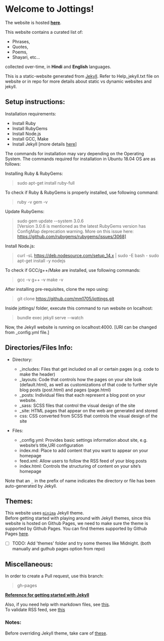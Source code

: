 # Welcome to Jottings!

The website is hosted **[here](https://mm1705.github.io/jottings/)**.
 
This website contains a curated list of:
- Phrases,
- Quotes,
- Poems,
- Shayari, etc...

collected over-time, in **Hindi** and **English** languages.

This is a static-website generated from [Jekyll]([https://jekyllrb.com/](https://jekyllrb.com/)).
Refer to Help_jekyll.txt file on website or in repo for more details about static vs dynamic websites and jekyll.

## Setup instructions:

Installation requirements: 
- Install Ruby
- Install RubyGems
- Install Node.js
- Install GCC, Make
- Install Jekyll [more details [here](https://jekyllrb.com/docs/installation/)]

The commands for installation may vary depending on the Operating System.
The commands required for installation in Ubuntu 18.04 OS are as follows:

Installing Ruby & RubyGems:
>sudo apt-get install ruby-full

To check if Ruby & RubyGems is properly installed, use following command:
>ruby -v
>gem -v

Update RubyGems:
>sudo gem update --system 3.0.6 <br />
[Version 3.0.6 is mentioned as the latest RubyGems version has ConfigMap deprecation warning. More on this issue here: https://github.com/rubygems/rubygems/issues/3068]

Install Node.js:
>curl -sL https://deb.nodesource.com/setup_14.x | sudo -E bash -
>sudo apt-get install -y nodejs

To check if GCC/g++/Make are installed, use following commands:
>gcc -v
>g++ -v
>make -v

After installing pre-requisites, clone the repo using:
>git clone https://github.com/mm1705/jottings.git

Inside jottings/ folder, execute this command to run website on localhost: 
>bundle exec jekyll serve --watch

Now, the Jekyll website is running on localhost:4000. [URI can be changed from _config.yml file.]

## Directories/Files Info:
- Directory:
	- _includes: Files that get included on all or certain pages (e.g. code to make the header)
	- _layouts: Code that controls how the pages on your site look (default.html), as well as customizations of that code to further style blog posts (post.html) and pages (page.html)
	- _posts: Individual files that each represent a blog post on your website. 
	- _sass: SCSS files that control the visual design of the site
	- _site: HTML pages that appear on the web are generated and stored 
	- css: CSS converted from SCSS that controls the visual design of the site

- Files:
	- _config.yml: Provides basic settings information about site, e.g. website’s title,URI configuration
	- index.md: Place to add content that you want to appear on your homepage
	- feed.xml: Allow users to follow the RSS feed of your blog posts
	- index.html: Controls the structuring of content on your site’s homepage

Note that an `_` in the prefix of name indicates the directory or file has been auto-generated by Jekyll.

## Themes:
This website uses [`minima`](https://github.com/jekyll/minima) Jekyll theme. <br />
Before getting started with playing around with Jekyll themes, since this website is hosted on Github Pages, we need to make sure the theme is supported by Github Pages. You can find themes supported by Github Pages [here](https://pages.github.com/themes/). <br />

- [ ] TODO: Add 'themes' folder and try some themes like Midnight. (both manually and guthub pages option from repo)

## Miscellaneous: 

In order to create a Pull request, use this branch:
>gh-pages

**[Reference for getting started with Jekyll](https://programminghistorian.org/en/lessons/building-static-sites-with-jekyll-github-pages)**

Also, if you need help with markdown files, see [this](https://stackedit.io/app#). <br />
To validate RSS feed, see [this](https://validator.w3.org/feed/)

### Notes:
Before overriding Jekyll theme, take care of [these](https://github.com/jekyll/minima/issues/375#issuecomment-499904189).
